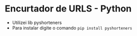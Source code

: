 # Encurtador de URLS - Python

- Utilizei lib pyshorteners
- Para instalar digite o comando `pip install pyshorteners`


